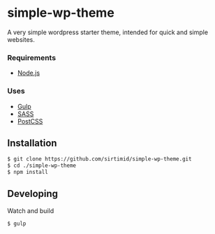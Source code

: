 simple-wp-theme
======================

A very simple wordpress starter theme, intended for quick and simple websites.

### Requirements

- [Node.js](http://nodejs.org/download/)

### Uses

- [Gulp](http://gulpjs.com)
- [SASS](https://sass-lang.com)
- [PostCSS](https://github.com/postcss/postcss)

Installation
------------

```bash
$ git clone https://github.com/sirtimid/simple-wp-theme.git
$ cd ./simple-wp-theme
$ npm install
```

Developing
------------

Watch and build

```bash
$ gulp
```